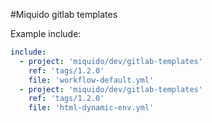 #Miquido gitlab templates


Example include:
```yaml
include:
  - project: 'miquido/dev/gitlab-templates'
    ref: 'tags/1.2.0'
    file: 'workflow-default.yml'
  - project: 'miquido/dev/gitlab-templates'
    ref: 'tags/1.2.0'
    file: 'html-dynamic-env.yml'
```